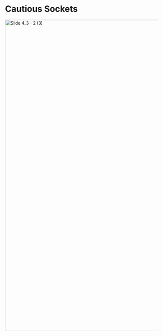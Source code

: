# Cautious Sockets

<img width="1024" alt="Slide 4_3 - 2 (3)" src="https://github.com/moshdev2213/cautious-sockets/assets/103739510/d566bb5b-428b-49e4-8713-ef2b67ec36e4">
